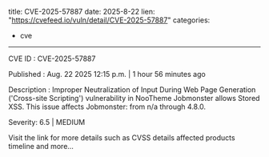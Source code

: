  
title: CVE-2025-57887
date: 2025-8-22
lien: "https://cvefeed.io/vuln/detail/CVE-2025-57887"
categories:
  - cve
---

CVE ID : CVE-2025-57887

Published :  Aug. 22
2025
12:15 p.m. | 1 hour
56 minutes ago

Description : Improper Neutralization of Input During Web Page Generation ('Cross-site Scripting') vulnerability in NooTheme Jobmonster allows Stored XSS. This issue affects Jobmonster: from n/a through 4.8.0.

Severity: 6.5 | MEDIUM

Visit the link for more details
such as CVSS details
affected products
timeline
and more...
